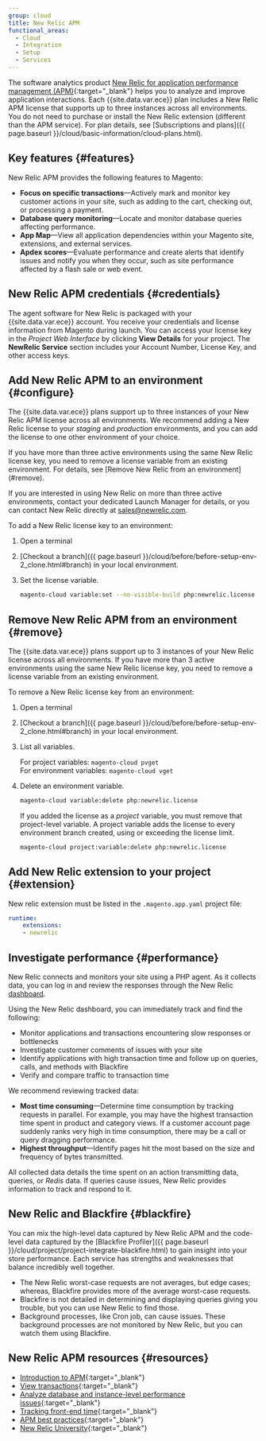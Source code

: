```yaml
---
group: cloud
title: New Relic APM
functional_areas:
  - Cloud
  - Integration
  - Setup
  - Services
---
```


The software analytics product [New Relic for application performance management (APM)](https://docs.newrelic.com/docs/apm/new-relic-apm/getting-started/introduction-new-relic-apm){:target="\_blank"} helps you to analyze and improve application interactions. Each {{site.data.var.ece}} plan includes a New Relic APM license that supports up to three instances across all environments. You do not need to purchase or install the New Relic extension (different than the APM service). For plan details, see [Subscriptions and plans]({{ page.baseurl }}/cloud/basic-information/cloud-plans.html).

## Key features {#features}

New Relic APM provides the following features to Magento:

-  **Focus on specific transactions**—Actively mark and monitor key customer actions in your site, such as adding to the cart, checking out, or processing a payment.
-  **Database query monitoring**—Locate and monitor database queries affecting performance.
-  **App Map**—View all application dependencies within your Magento site, extensions, and external services.
-  **Apdex scores**—Evaluate performance and create alerts that identify issues and notify you when they occur, such as site performance affected by a flash sale or web event.

## New Relic APM credentials {#credentials}

The agent software for New Relic is packaged with your {{site.data.var.ece}} account. You receive your credentials and license information from Magento during launch. You can access your license key in the _Project Web Interface_ by clicking **View Details** for your project. The **NewRelic Service** section includes your Account Number, License Key, and other access keys.

## Add New Relic APM to an environment {#configure}

The {{site.data.var.ece}} plans support up to three instances of your New Relic APM license across all environments. We recommend adding a New Relic license to your _staging_ and _production_ environments, and you can add the license to one other environment of your choice.

<div class="bs-callout bs-callout-info" id="info" markdown="1">
If you have more than three active environments using the same New Relic license key, you need to remove a license variable from an existing environment. For details, see [Remove New Relic from an environment](#remove).

If you are interested in using New Relic on more than three active environments, contact your dedicated Launch Manager for details, or you can contact New Relic directly at sales@newrelic.com.
</div>

To add a New Relic license key to an environment:

1.  Open a terminal
1.  [Checkout a branch]({{ page.baseurl }}/cloud/before/before-setup-env-2_clone.html#branch) in your local environment.
1.  Set the license variable.

    ```bash
    magento-cloud variable:set --no-visible-build php:newrelic.license <your-new-relic-license-key>
    ```

## Remove New Relic APM from an environment {#remove}

The {{site.data.var.ece}} plans support up to 3 instances of your New Relic license across all environments. If you have more than 3 active environments using the same New Relic license key, you need to remove a license variable from an existing environment.

To remove a New Relic license key from an environment:

1.  Open a terminal
1.  [Checkout a branch]({{ page.baseurl }}/cloud/before/before-setup-env-2_clone.html#branch) in your local environment.
1.  List all variables.

    For project variables: `magento-cloud pvget`  
    For environment variables: `magento-cloud vget`

1.  Delete an environment variable.

    ```bash
    magento-cloud variable:delete php:newrelic.license
    ```

    If you added the license as a _project_ variable, you must remove that project-level variable. A project variable adds the license to every environment branch created, using or exceeding the license limit.

    ```bash
    magento-cloud project:variable:delete php:newrelic.license
    ```

## Add New Relic extension to your project {#extension}

New relic extension must be listed in the `.magento.app.yaml` project file:

```yaml
runtime:
    extensions:
    - newrelic
```

## Investigate performance {#performance}

New Relic connects and monitors your site using a PHP agent. As it collects data, you can log in and review the responses through the New Relic [dashboard](https://docs.newrelic.com/docs/apm/applications-menu/monitoring/apm-overview-page).

Using the New Relic dashboard, you can immediately track and find the following:

-  Monitor applications and transactions encountering slow responses or bottlenecks
-  Investigate customer comments of issues with your site
-  Identify applications with high transaction time and follow up on queries, calls, and methods with Blackfire
-  Verify and compare traffic to transaction time

We recommend reviewing tracked data:

-  **Most time consuming**—Determine time consumption by tracking requests in parallel. For example, you may have the highest transaction time spent in product and category views. If a customer account page suddenly ranks very high in time consumption, there may be a call or query dragging performance.
-  **Highest throughput**—Identify pages hit the most based on the size and frequency of bytes transmitted.

All collected data details the time spent on an action transmitting data, queries, or _Redis_ data. If queries cause issues, New Relic provides information to track and respond to it.

## New Relic and Blackfire {#blackfire}

You can mix the high-level data captured by New Relic APM and the code-level data captured by the [Blackfire Profiler]({{ page.baseurl }}/cloud/project/project-integrate-blackfire.html) to gain insight into your store performance. Each service has strengths and weaknesses that balance incredibly well together.

-  The New Relic worst-case requests are not averages, but edge cases; whereas, Blackfire provides more of the average worst-case requests.
-  Blackfire is not detailed in determining and displaying queries giving you trouble, but you can use New Relic to find those.
-  Background processes, like Cron job, can cause issues. These background processes are not monitored by New Relic, but you can watch them using Blackfire.

## New Relic APM resources {#resources}

-  [Introduction to APM](https://docs.newrelic.com/docs/data-analysis/user-interface-functions/view-your-data/standard-page-functions){:target="\_blank"}
-  [View transactions](https://docs.newrelic.com/docs/apm/applications-menu/monitoring/transactions-page#tx_viewing){:target="\_blank"}
-  [Analyze database and instance-level performance issues](https://docs.newrelic.com/docs/apm/applications-menu/features/analyze-database-instance-level-performance-issues){:target="\_blank"}
-  [Tracking front-end time](https://docs.newrelic.com/docs/apm/applications-menu/features/request-queuing-tracking-front-end-time){:target="\_blank"}
-  [APM best practices](https://docs.newrelic.com/docs/apm/new-relic-apm/guides/new-relic-apm-best-practices-guide){:target="\_blank"}
-  [New Relic University](https://learn.newrelic.com/courses/intro_apm){:target="\_blank"}
